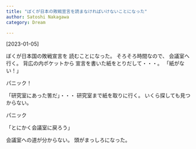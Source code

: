 ```yaml
---
title: "ぼくが日本の敗戦宣言を読まなければいけないことになった"
author: Satoshi Nakagawa
category: Dream

---
```


[2023-01-05]  
 
 ぼくが日本国の敗戦宣言を
読むことになった。
そろそろ時間なので、
会議室へ行く。
背広の内ポケットから
宣言を書いた紙をとりだして・・・。
「紙がない！」

 パニック！

 「研究室にあった筈だ」・・・
研究室まで紙を取りに行く。
いくら探しても見つからない。

 パニック

 「とにかく会議室に戻ろう」

 会議室への道が分からない。
頭がまっしろになった。

